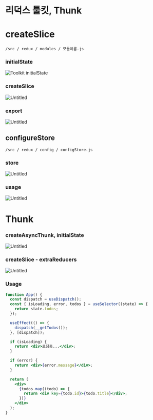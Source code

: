 # 리덕스 툴킷, Thunk

# createSlice

`/src / redux / modules / 모듈이름.js`

### initialState

![Toolkit initialState](https://user-images.githubusercontent.com/122278657/224967730-e5476bc8-0878-46f0-aee7-b83342f3c044.png)


### createSlice

![Untitled](%E1%84%85%E1%85%B5%E1%84%83%E1%85%A5%E1%86%A8%E1%84%89%E1%85%B3%20%E1%84%90%E1%85%AE%E1%86%AF%E1%84%8F%E1%85%B5%E1%86%BA,%20Thunk%20bf151945f63a4c02b2628978fa1e9ebd/Untitled%201.png)

### export

![Untitled](%E1%84%85%E1%85%B5%E1%84%83%E1%85%A5%E1%86%A8%E1%84%89%E1%85%B3%20%E1%84%90%E1%85%AE%E1%86%AF%E1%84%8F%E1%85%B5%E1%86%BA,%20Thunk%20bf151945f63a4c02b2628978fa1e9ebd/Untitled%202.png)

## configureStore

`/src / redux / config / configStore.js`

### store

![Untitled](%E1%84%85%E1%85%B5%E1%84%83%E1%85%A5%E1%86%A8%E1%84%89%E1%85%B3%20%E1%84%90%E1%85%AE%E1%86%AF%E1%84%8F%E1%85%B5%E1%86%BA,%20Thunk%20bf151945f63a4c02b2628978fa1e9ebd/Untitled%203.png)

### usage

![Untitled](%E1%84%85%E1%85%B5%E1%84%83%E1%85%A5%E1%86%A8%E1%84%89%E1%85%B3%20%E1%84%90%E1%85%AE%E1%86%AF%E1%84%8F%E1%85%B5%E1%86%BA,%20Thunk%20bf151945f63a4c02b2628978fa1e9ebd/Untitled%204.png)

# Thunk

### createAsyncThunk, initialState

![Untitled](%E1%84%85%E1%85%B5%E1%84%83%E1%85%A5%E1%86%A8%E1%84%89%E1%85%B3%20%E1%84%90%E1%85%AE%E1%86%AF%E1%84%8F%E1%85%B5%E1%86%BA,%20Thunk%20bf151945f63a4c02b2628978fa1e9ebd/Untitled%205.png)

### createSlice - extraReducers

![Untitled](%E1%84%85%E1%85%B5%E1%84%83%E1%85%A5%E1%86%A8%E1%84%89%E1%85%B3%20%E1%84%90%E1%85%AE%E1%86%AF%E1%84%8F%E1%85%B5%E1%86%BA,%20Thunk%20bf151945f63a4c02b2628978fa1e9ebd/Untitled%206.png)

### Usage

```jsx
function App() {
  const dispatch = useDispatch();
  const { isLoading, error, todos } = useSelector((state) => {
    return state.todos;
  });

  useEffect(() => {
    dispatch(__getTodos());
  }, [dispatch]);

  if (isLoading) {
    return <div>로딩중...</div>;
  }

  if (error) {
    return <div>{error.message}</div>;
  }

  return (
    <div>
      {todos.map((todo) => {
        return <div key={todo.id}>{todo.title}</div>;
      })}
    </div>
  );
}
```
